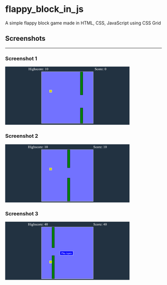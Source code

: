 # flappy_block_in_js
A simple flappy block game made in HTML, CSS, JavaScript using CSS Grid

<h2>Screenshots</h2>
<hr>
<h3>Screenshot 1</h3>
<img src="screenshots/screenshot1.png" alt="screenshot1" width="400px">
<br>
<h3>Screenshot 2</h3>
<img src="screenshots/screenshot2.png" alt="screenshot2" width="400px">
<br>
<h3>Screenshot 3</h3>
<img src="screenshots/screenshot3.png" alt="screenshot3" width="400px">
